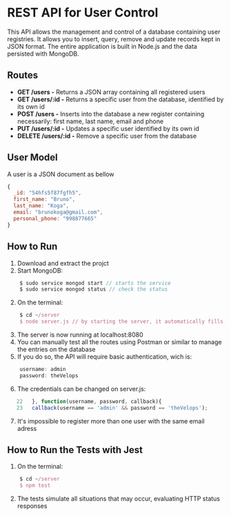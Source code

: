 # REST API for User Control


This API allows the management and control of a database containing user registries. It allows you to insert, query, remove and update records kept in JSON format. The entire application is built in Node.js and the data persisted with MongoDB.


## Routes

- **GET /users -** Returns a JSON array containing all registered users
- **GET /users/:id -** Returns a specific user from the database, identified by its own id
- **POST /users -** Inserts into the database a new register containing necessarily: first name, last name, email and phone
- **PUT /users/:id -** Updates a specific user identified by its own id
- **DELETE /users/:id -** Remove a specific user from the database

## User Model

A user is a JSON document as bellow

```javascript
{
  _id: "54hfs5f87fgfh5",
  first_name: "Bruno",
  last_name: "Koga",
  email: "brunokoga@gmail.com",
  personal_phone: "998877665"
}
```

## How to Run

1. Download and extract the projct
2. Start MongoDB:
```javascript
    $ sudo service mongod start // starts the service
    $ sudo service mongod status // check the status
```
2. On the terminal:
```javascript
    $ cd ~/server
    $ node server.js // by starting the server, it automatically fills the database with 50 random users from FakerJS
```
3. The server is now running at localhost:8080
4. You can manually test all the routes using Postman or similar to manage the entries on the database
5. If you do so, the API will require basic authentication, wich is:
```javascript
    username: admin
    password: theVelops
```
6. The credentials can be changed on server.js:
```javascript
   22   }, function(username, password, callback){
   23   callback(username == 'admin' && password == 'theVelops');
```
7. It's impossible to register more than one user with the same email adress

## How to Run the Tests with Jest

1. On the terminal:
```javascript
    $ cd ~/server
    $ npm test
```
2. The tests simulate all situations that may occur, evaluating HTTP status responses

